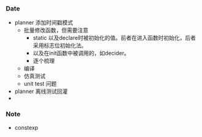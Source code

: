 ### Date
- planner 添加时间戳模式
	- 批量修改函数，但需要注意
		- static 以及declare时被初始化的值。前者在进入函数时初始化，后者采用标志位初始化法。
		- 以及在init函数中被调用的，如decider。
		- 逐个梳理
	- 编译
	- 仿真测试
	- unit test 问题
- planner 离线测试回灌
- 
### Note
- constexp